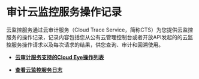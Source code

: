 # 审计云监控服务操作记录<a name="ZH-CN_TOPIC_0110310148"></a>

云监控服务通过云审计服务（Cloud Trace Service，简称CTS）为您提供云监控服务的操作记录，记录内容包括您从公有云管理控制台或者开放API发起的的云监控服务操作请求以及每次请求的结果，供您查询、审计和回溯使用。

-   **[云审计服务支持的Cloud Eye操作列表](云审计服务支持的Cloud-Eye操作列表.md)**  

-   **[查看云监控服务日志](查看云监控服务日志.md)**  


